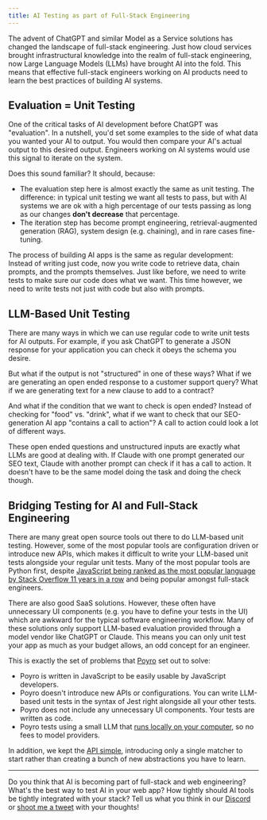 ```yaml
---
title: AI Testing as part of Full-Stack Engineering
---
```


The advent of ChatGPT and similar Model as a Service solutions has changed the landscape of full-stack engineering. Just how cloud services brought infrastructural knowledge into the realm of full-stack engineering, now Large Language Models (LLMs) have brought AI into the fold. This means that effective full-stack engineers working on AI products need to learn the best practices of building AI systems.


## Evaluation = Unit Testing

One of the critical tasks of AI development before ChatGPT was "evaluation". In a nutshell, you'd set some examples to the side of what data you wanted your AI to output. You would then compare your AI's actual output to this desired output. Engineers working on AI systems would use this signal to iterate on the system.

Does this sound familiar? It should, because:

- The evaluation step here is almost exactly the same as unit testing. The difference: in typical unit testing we want all tests to pass, but with AI systems we are ok with a high percentage of our tests passing as long as our changes **don't decrease** that percentage.
- The iteration step has become prompt engineering, retrieval-augmented generation (RAG), system design (e.g. chaining), and in rare cases fine-tuning.

The process of building AI apps is the same as regular development: Instead of writing just code, now you write code to retrieve data, chain prompts, and the prompts themselves. Just like before, we need to write tests to make sure our code does what we want. This time however, we need to write tests not just with code but also with prompts.

## LLM-Based Unit Testing

There are many ways in which we can use regular code to write unit tests for AI outputs. For example, if you ask ChatGPT to generate a JSON response for your application you can check it obeys the schema you desire.

But what if the output is not "structured" in one of these ways? What if we are generating an open ended response to a customer support query? What if we are generating text for a new clause to add to a contract? 

And what if the condition that we want to check is open ended? Instead of checking for "food" vs. "drink", what if we want to check that our SEO-generation AI app "contains a call to action"? A call to action could look a lot of different ways.

These open ended questions and unstructured inputs are exactly what LLMs are good at dealing with. If Claude with one prompt generated our SEO text, Claude with another prompt can check if it has a call to action. It doesn't have to be the same model doing the task and doing the check though.

## Bridging Testing for AI and Full-Stack Engineering

There are many great open source tools out there to do LLM-based unit testing. However, some of the most popular tools are configuration driven or introduce new APIs, which makes it difficult to write your LLM-based unit tests alongside your regular unit tests. Many of the most popular tools are Python first, despite [JavaScript being ranked as the most popular language by Stack Overflow 11 years in a row](https://survey.stackoverflow.co/2023/#most-popular-technologies-language-prof) and being popular amongst full-stack engineers.

There are also good SaaS solutions. However, these often have unnecessary UI components (e.g. you have to define your tests in the UI) which are awkward for the typical software engineering workflow. Many of these solutions only support LLM-based evaluation provided through a model vendor like ChatGPT or Claude. This means you can only unit test your app as much as your budget allows, an odd concept for an engineer.

This is exactly the set of problems that [Poyro](/) set out to solve:

- Poyro is written in JavaScript to be easily usable by JavaScript developers.
- Poyro doesn't introduce new APIs or configurations. You can write LLM-based unit tests in the syntax of Jest right alongside all your other tests. 
- Poyro does not include any unnecessary UI components. Your tests are written as code.
- Poyro tests using a small LLM that [runs locally on your computer](/how-does-it-work), so no fees to model providers.

In addition, we kept the [API simple](/sdk-reference), introducing only a single matcher to start rather than creating a bunch of new abstractions you have to learn.

---

Do you think that AI is becoming part of full-stack and web engineering? What's the best way to test AI in your web app? How tightly should AI tools be tightly integrated with your stack? Tell us what you think in our [Discord](https://discord.com/invite/gmCjjJ5jSf) or [shoot me a tweet](https://x.com/danielbulhosa) with your thoughts!